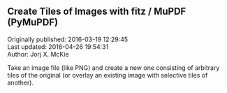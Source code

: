 ## Create Tiles of Images with fitz / MuPDF (PyMuPDF)  
Originally published: 2016-03-19 12:29:45  
Last updated: 2016-04-26 19:54:31  
Author: Jorj X. McKie  
  
Take an image file (like PNG) and create a new one consisting of arbitrary tiles of the original (or overlay an existing image with selective tiles of another).